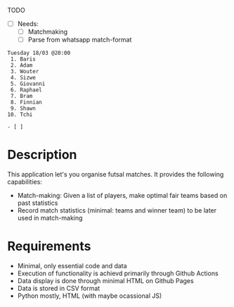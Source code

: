TODO
- [ ] Needs:
    - [ ] Matchmaking
    - [ ] Parse from whatsapp match-format
```
Tuesday 18/03 @20:00
 1.⁠ ⁠Baris
 2.⁠ ⁠Adam
 3.⁠ ⁠Wouter
 4.⁠ ⁠Sizwe 
 5.⁠ ⁠Giovanni  
 6.⁠ ⁠Raphael
 7.⁠ ⁠Bram
 8.⁠ ⁠Finnian 
 9.⁠ ⁠Shawn
10.⁠ ⁠Tchi
```
    - [ ] 

# Description
This application let's you organise futsal matches. It provides the following capabilities:
- Match-making: Given a list of players, make optimal fair teams based on past statistics
- Record match statistics (minimal: teams and winner team) to be later used in match-making

# Requirements
- Minimal, only essential code and data
- Execution of functionality is achievd primarily through Github Actions
- Data display is done through minimal HTML on Github Pages
- Data is stored in CSV format
- Python mostly, HTML (with maybe ocassional JS)
